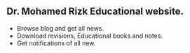 ## Dr. Mohamed Rizk Educational website.
- Browse blog and get all news.
- Download revisions, Educational books and notes.
- Get notifications of all new.
